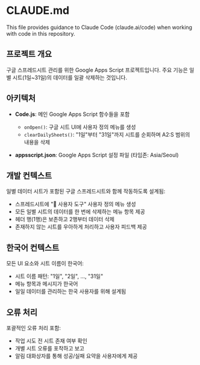 # CLAUDE.md

This file provides guidance to Claude Code (claude.ai/code) when working with code in this repository.

## 프로젝트 개요

구글 스프레드시트 관리를 위한 Google Apps Script 프로젝트입니다. 주요 기능은 일별 시트(1일~31일)의 데이터를 일괄 삭제하는 것입니다.

## 아키텍처

- **Code.js**: 메인 Google Apps Script 함수들을 포함
  - `onOpen()`: 구글 시트 UI에 사용자 정의 메뉴를 생성
  - `clearDailySheets()`: "1일"부터 "31일"까지 시트를 순회하며 A2:S 범위의 내용을 삭제

- **appsscript.json**: Google Apps Script 설정 파일 (타임존: Asia/Seoul)

## 개발 컨텍스트

일별 데이터 시트가 포함된 구글 스프레드시트와 함께 작동하도록 설계됨:
- 스프레드시트에 "📌 사용자 도구" 사용자 정의 메뉴 생성
- 모든 일별 시트의 데이터를 한 번에 삭제하는 메뉴 항목 제공  
- 헤더 행(1행)은 보존하고 2행부터 데이터 삭제
- 존재하지 않는 시트를 우아하게 처리하고 사용자 피드백 제공

## 한국어 컨텍스트

모든 UI 요소와 시트 이름이 한국어:
- 시트 이름 패턴: "1일", "2일", ..., "31일"
- 메뉴 항목과 메시지가 한국어
- 일일 데이터를 관리하는 한국 사용자를 위해 설계됨

## 오류 처리

포괄적인 오류 처리 포함:
- 작업 시도 전 시트 존재 여부 확인
- 개별 시트 오류를 포착하고 보고
- 알림 대화상자를 통해 성공/실패 요약을 사용자에게 제공